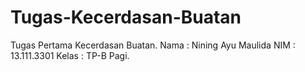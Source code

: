 # Tugas-Kecerdasan-Buatan

Tugas Pertama Kecerdasan Buatan.
Nama  : Nining Ayu Maulida
NIM   : 13.111.3301
Kelas : TP-B Pagi.
